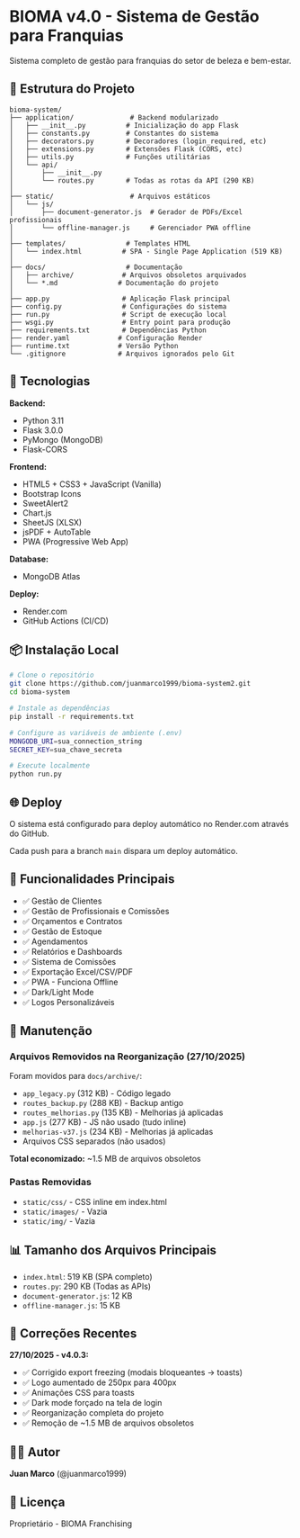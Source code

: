 # BIOMA v4.0 - Sistema de Gestão para Franquias

Sistema completo de gestão para franquias do setor de beleza e bem-estar.

## 📁 Estrutura do Projeto

```
bioma-system/
├── application/              # Backend modularizado
│   ├── __init__.py          # Inicialização do app Flask
│   ├── constants.py         # Constantes do sistema
│   ├── decorators.py        # Decoradores (login_required, etc)
│   ├── extensions.py        # Extensões Flask (CORS, etc)
│   ├── utils.py             # Funções utilitárias
│   └── api/
│       ├── __init__.py
│       └── routes.py        # Todas as rotas da API (290 KB)
│
├── static/                   # Arquivos estáticos
│   └── js/
│       ├── document-generator.js  # Gerador de PDFs/Excel profissionais
│       └── offline-manager.js     # Gerenciador PWA offline
│
├── templates/               # Templates HTML
│   └── index.html          # SPA - Single Page Application (519 KB)
│
├── docs/                    # Documentação
│   ├── archive/            # Arquivos obsoletos arquivados
│   └── *.md               # Documentação do projeto
│
├── app.py                  # Aplicação Flask principal
├── config.py               # Configurações do sistema
├── run.py                  # Script de execução local
├── wsgi.py                 # Entry point para produção
├── requirements.txt        # Dependências Python
├── render.yaml            # Configuração Render
├── runtime.txt            # Versão Python
└── .gitignore             # Arquivos ignorados pelo Git
```

## 🚀 Tecnologias

**Backend:**
- Python 3.11
- Flask 3.0.0
- PyMongo (MongoDB)
- Flask-CORS

**Frontend:**
- HTML5 + CSS3 + JavaScript (Vanilla)
- Bootstrap Icons
- SweetAlert2
- Chart.js
- SheetJS (XLSX)
- jsPDF + AutoTable
- PWA (Progressive Web App)

**Database:**
- MongoDB Atlas

**Deploy:**
- Render.com
- GitHub Actions (CI/CD)

## 📦 Instalação Local

```bash
# Clone o repositório
git clone https://github.com/juanmarco1999/bioma-system2.git
cd bioma-system

# Instale as dependências
pip install -r requirements.txt

# Configure as variáveis de ambiente (.env)
MONGODB_URI=sua_connection_string
SECRET_KEY=sua_chave_secreta

# Execute localmente
python run.py
```

## 🌐 Deploy

O sistema está configurado para deploy automático no Render.com através do GitHub.

Cada push para a branch `main` dispara um deploy automático.

## 📝 Funcionalidades Principais

- ✅ Gestão de Clientes
- ✅ Gestão de Profissionais e Comissões
- ✅ Orçamentos e Contratos
- ✅ Gestão de Estoque
- ✅ Agendamentos
- ✅ Relatórios e Dashboards
- ✅ Sistema de Comissões
- ✅ Exportação Excel/CSV/PDF
- ✅ PWA - Funciona Offline
- ✅ Dark/Light Mode
- ✅ Logos Personalizáveis

## 🔧 Manutenção

### Arquivos Removidos na Reorganização (27/10/2025)

Foram movidos para `docs/archive/`:
- `app_legacy.py` (312 KB) - Código legado
- `routes_backup.py` (288 KB) - Backup antigo
- `routes_melhorias.py` (135 KB) - Melhorias já aplicadas
- `app.js` (277 KB) - JS não usado (tudo inline)
- `melhorias-v37.js` (234 KB) - Melhorias já aplicadas
- Arquivos CSS separados (não usados)

**Total economizado:** ~1.5 MB de arquivos obsoletos

### Pastas Removidas

- `static/css/` - CSS inline em index.html
- `static/images/` - Vazia
- `static/img/` - Vazia

## 📊 Tamanho dos Arquivos Principais

- `index.html`: 519 KB (SPA completo)
- `routes.py`: 290 KB (Todas as APIs)
- `document-generator.js`: 12 KB
- `offline-manager.js`: 15 KB

## 🐛 Correções Recentes

**27/10/2025 - v4.0.3:**
- ✅ Corrigido export freezing (modais bloqueantes → toasts)
- ✅ Logo aumentado de 250px para 400px
- ✅ Animações CSS para toasts
- ✅ Dark mode forçado na tela de login
- ✅ Reorganização completa do projeto
- ✅ Remoção de ~1.5 MB de arquivos obsoletos

## 👨‍💻 Autor

**Juan Marco** (@juanmarco1999)

## 📄 Licença

Proprietário - BIOMA Franchising
